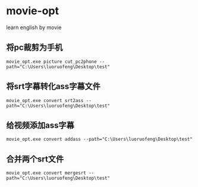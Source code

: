 # movie-opt
learn english by movie


## 将pc裁剪为手机
```
movie_opt.exe picture cut_pc2phone --path="C:\Users\luoruofeng\Desktop\test"
```

## 将srt字幕转化ass字幕文件
```
movie_opt.exe convert srt2ass --path="C:\Users\luoruofeng\Desktop\test"
```

## 给视频添加ass字幕
```
movie_opt.exe convert addass --path="C:\Users\luoruofeng\Desktop\test"
```

## 合并两个srt文件
```
movie_opt.exe convert mergesrt --path="C:\Users\luoruofeng\Desktop\test"
```